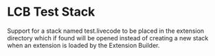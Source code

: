# LCB Test Stack

Support for a stack named test.livecode to be placed in the extension
directory which if found will be opened instead of creating a new stack
when an extension is loaded by the Extension Builder.